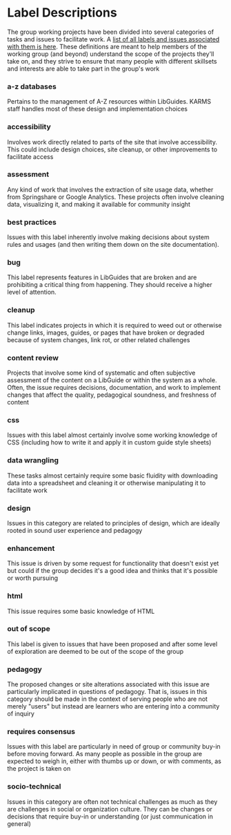 # Label Descriptions

The group working projects have been divided into several categories of tasks and issues to facilitate work. A [list of all labels and issues associated with them is here](https://github.com/andrewbattista/lgwg/labels). These definitions are meant to help members of the working group (and beyond) understand the scope of the projects they'll take on, and they strive to ensure that many people with different skillsets and interests are able to take part in the group's work

### a-z databases
Pertains to the management of A-Z resources within LibGuides. KARMS staff handles most of these design and implementation choices

### accessibility
Involves work directly related to parts of the site that involve accessibility. This could include design choices, site cleanup, or other improvements to facilitate access

### assessment
Any kind of work that involves the extraction of site usage data, whether from Springshare or Google Analytics. These projects often involve cleaning data, visualizing it, and making it available for community insight

### best practices
Issues with this label inherently involve making decisions about system rules and usages (and then writing them down on the site documentation).

### bug
This label represents features in LibGuides that are broken and are prohibiting a critical thing from happening. They should receive a higher level of attention.

### cleanup
This label indicates projects in which it is required to weed out or otherwise change links, images, guides, or pages that have broken or degraded because of system changes, link rot, or other related challenges

### content review
Projects that involve some kind of systematic and often subjective assessment of the content on a LibGuide or within the system as a whole. Often, the issue requires decisions, documentation, and work to implement changes that affect the quality, pedagogical soundness, and freshness of content

### css
Issues with this label almost certainly involve some working knowledge of CSS (including how to write it and apply it in custom guide style sheets)

### data wrangling
These tasks almost certainly require some basic fluidity with downloading data into a spreadsheet and cleaning it or otherwise manipulating it to facilitate work

### design
Issues in this category are related to principles of design, which are ideally rooted in sound user experience and pedagogy

### enhancement
This issue is driven by some request for functionality that doesn't exist yet but could if the group decides it's a good idea and thinks that it's possible or worth pursuing

### html
This issue requires some basic knowledge of HTML

### out of scope
This label is given to issues that have been proposed and after some level of exploration are deemed to be out of the scope of the group

### pedagogy
The proposed changes or site alterations associated with this issue are particularly implicated in questions of pedagogy. That is, issues in this category should be made in the context of serving people who are not merely "users" but instead are learners who are entering into a community of inquiry

### requires consensus
Issues with this label are particularly in need of group or community buy-in before moving forward. As many people as possible in the group are expected to weigh in, either with thumbs up or down, or with comments, as the project is taken on

### socio-technical
Issues in this category are often not technical challenges as much as they are challenges in social or organization culture. They can be changes or decisions that require buy-in or understanding (or just communication in general)
